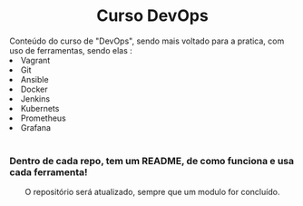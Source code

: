<h1 align=center>Curso DevOps</h1>
Conteúdo do curso de "DevOps", sendo mais voltado para a pratica, com uso de ferramentas, sendo elas :<br>

<li>Vagrant</li>
<li>Git</li>
<li>Ansible</li>
<li>Docker</li>
<li>Jenkins</li>
<li>Kubernets</li>
<li>Prometheus</li>
<li>Grafana</li>

<br>


<h3>Dentro de cada repo, tem um README, de como funciona e usa cada ferramenta!</h3>




<p align=center>O repositório será atualizado, sempre que um modulo for concluído.</p>